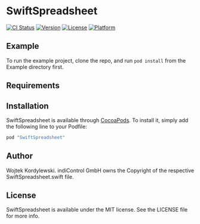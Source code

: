 # SwiftSpreadsheet

[![CI Status](http://img.shields.io/travis/stuffrabbit/SwiftSpreadsheet.svg?style=flat)](https://travis-ci.org/stuffrabbit/SwiftSpreadsheet)
[![Version](https://img.shields.io/cocoapods/v/SwiftSpreadsheet.svg?style=flat)](http://cocoapods.org/pods/SwiftSpreadsheet)
[![License](https://img.shields.io/cocoapods/l/SwiftSpreadsheet.svg?style=flat)](http://cocoapods.org/pods/SwiftSpreadsheet)
[![Platform](https://img.shields.io/cocoapods/p/SwiftSpreadsheet.svg?style=flat)](http://cocoapods.org/pods/SwiftSpreadsheet)

## Example

To run the example project, clone the repo, and run `pod install` from the Example directory first.

## Requirements

## Installation

SwiftSpreadsheet is available through [CocoaPods](http://cocoapods.org). To install
it, simply add the following line to your Podfile:

```ruby
pod "SwiftSpreadsheet"
```

## Author

Wojtek Kordylewski. 
indiControl GmbH owns the Copyright of the respective SwiftSpreadsheet.swift file.

## License

SwiftSpreadsheet is available under the MIT license. See the LICENSE file for more info.
